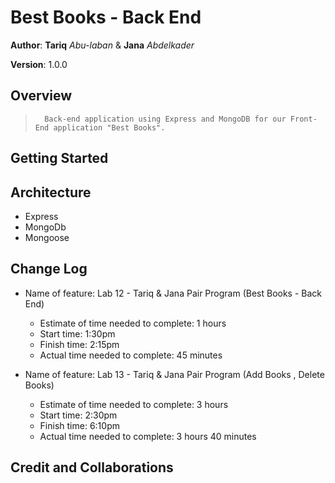 # Best Books - Back End

**Author**: **Tariq** _Abu-laban_ & **Jana** _Abdelkader_

**Version**: 1.0.0

## Overview

<!-- Provide a high level overview of what this application is and why you are building it, beyond the fact that it's an assignment for this class. (i.e. What's your problem domain?) -->

>       Back-end application using Express and MongoDB for our Front-End application "Best Books".

## Getting Started

<!-- What are the steps that a user must take in order to build this app on their own machine and get it running? -->

## Architecture

<!-- Provide a detailed description of the application design. What technologies (languages, libraries, etc) you're using, and any other relevant design information. -->

- Express
- MongoDb
- Mongoose

## Change Log

<!-- Use this area to document the iterative changes made to your application as each feature is successfully implemented. Use time stamps. Here's an example:

01-01-2001 4:59pm - Application now has a fully-functional express server, with a GET route for the location resource. -->

- Name of feature: Lab 12 - Tariq & Jana Pair Program (Best Books - Back End)

  - Estimate of time needed to complete: 1 hours
  - Start time: 1:30pm
  - Finish time: 2:15pm
  - Actual time needed to complete: 45 minutes

- Name of feature: Lab 13 - Tariq & Jana Pair Program (Add Books , Delete Books)

  - Estimate of time needed to complete: 3 hours
  - Start time: 2:30pm
  - Finish time: 6:10pm
  - Actual time needed to complete: 3 hours 40 minutes

## Credit and Collaborations

<!-- Give credit (and a link) to other people or resources that helped you build this application. -->
